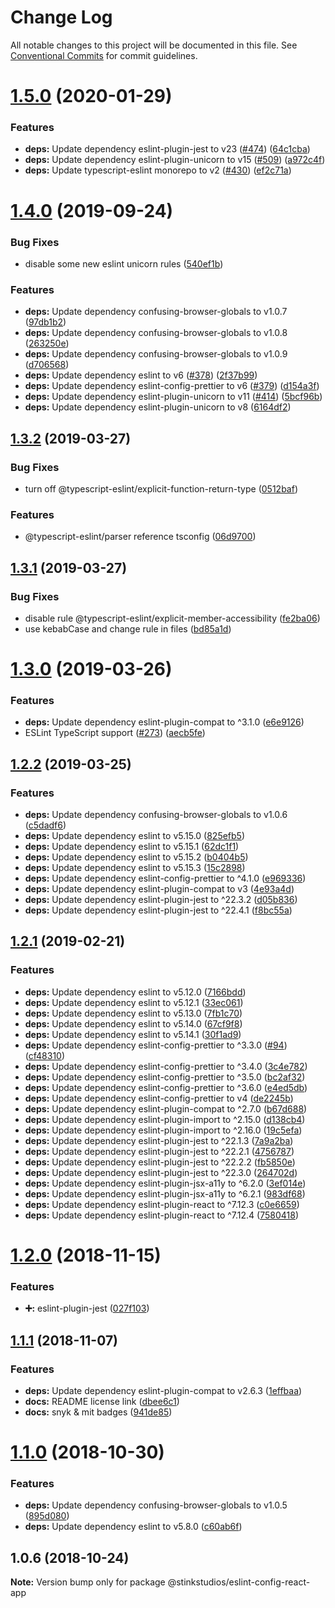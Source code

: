# Change Log

All notable changes to this project will be documented in this file.
See [Conventional Commits](https://conventionalcommits.org) for commit guidelines.

# [1.5.0](https://github.com/Stinkstudios/npm-packages/compare/@stinkstudios/eslint-config-react-app@1.4.0...@stinkstudios/eslint-config-react-app@1.5.0) (2020-01-29)


### Features

* **deps:** Update dependency eslint-plugin-jest to v23 ([#474](https://github.com/Stinkstudios/npm-packages/issues/474)) ([64c1cba](https://github.com/Stinkstudios/npm-packages/commit/64c1cba9f33cb2ee4b54a2839e8167afc1714ba2))
* **deps:** Update dependency eslint-plugin-unicorn to v15 ([#509](https://github.com/Stinkstudios/npm-packages/issues/509)) ([a972c4f](https://github.com/Stinkstudios/npm-packages/commit/a972c4f4e17fea4b9e387d3f278cdb164e44cdcf))
* **deps:** Update typescript-eslint monorepo to v2 ([#430](https://github.com/Stinkstudios/npm-packages/issues/430)) ([ef2c71a](https://github.com/Stinkstudios/npm-packages/commit/ef2c71aa13a296e40cbb63d896d00572605d1ade))





# [1.4.0](https://github.com/Stinkstudios/npm-packages/compare/@stinkstudios/eslint-config-react-app@1.3.2...@stinkstudios/eslint-config-react-app@1.4.0) (2019-09-24)


### Bug Fixes

* disable some new eslint unicorn rules ([540ef1b](https://github.com/Stinkstudios/npm-packages/commit/540ef1b))


### Features

* **deps:** Update dependency confusing-browser-globals to v1.0.7 ([97db1b2](https://github.com/Stinkstudios/npm-packages/commit/97db1b2))
* **deps:** Update dependency confusing-browser-globals to v1.0.8 ([263250e](https://github.com/Stinkstudios/npm-packages/commit/263250e))
* **deps:** Update dependency confusing-browser-globals to v1.0.9 ([d706568](https://github.com/Stinkstudios/npm-packages/commit/d706568))
* **deps:** Update dependency eslint to v6 ([#378](https://github.com/Stinkstudios/npm-packages/issues/378)) ([2f37b99](https://github.com/Stinkstudios/npm-packages/commit/2f37b99))
* **deps:** Update dependency eslint-config-prettier to v6 ([#379](https://github.com/Stinkstudios/npm-packages/issues/379)) ([d154a3f](https://github.com/Stinkstudios/npm-packages/commit/d154a3f))
* **deps:** Update dependency eslint-plugin-unicorn to v11 ([#414](https://github.com/Stinkstudios/npm-packages/issues/414)) ([5bcf96b](https://github.com/Stinkstudios/npm-packages/commit/5bcf96b))
* **deps:** Update dependency eslint-plugin-unicorn to v8 ([6164df2](https://github.com/Stinkstudios/npm-packages/commit/6164df2))





## [1.3.2](https://github.com/Stinkstudios/npm-packages/compare/@stinkstudios/eslint-config-react-app@1.3.1...@stinkstudios/eslint-config-react-app@1.3.2) (2019-03-27)


### Bug Fixes

* turn off @typescript-eslint/explicit-function-return-type ([0512baf](https://github.com/Stinkstudios/npm-packages/commit/0512baf))


### Features

* @typescript-eslint/parser reference tsconfig ([06d9700](https://github.com/Stinkstudios/npm-packages/commit/06d9700))





## [1.3.1](https://github.com/Stinkstudios/npm-packages/compare/@stinkstudios/eslint-config-react-app@1.3.0...@stinkstudios/eslint-config-react-app@1.3.1) (2019-03-27)


### Bug Fixes

* disable rule @typescript-eslint/explicit-member-accessibility ([fe2ba06](https://github.com/Stinkstudios/npm-packages/commit/fe2ba06))
* use kebabCase and change rule in files ([bd85a1d](https://github.com/Stinkstudios/npm-packages/commit/bd85a1d))





# [1.3.0](https://github.com/Stinkstudios/npm-packages/compare/@stinkstudios/eslint-config-react-app@1.2.2...@stinkstudios/eslint-config-react-app@1.3.0) (2019-03-26)


### Features

* **deps:** Update dependency eslint-plugin-compat to ^3.1.0 ([e6e9126](https://github.com/Stinkstudios/npm-packages/commit/e6e9126))
* ESLint TypeScript support ([#273](https://github.com/Stinkstudios/npm-packages/issues/273)) ([aecb5fe](https://github.com/Stinkstudios/npm-packages/commit/aecb5fe))





## [1.2.2](https://github.com/Stinkstudios/npm-packages/compare/@stinkstudios/eslint-config-react-app@1.2.1...@stinkstudios/eslint-config-react-app@1.2.2) (2019-03-25)


### Features

* **deps:** Update dependency confusing-browser-globals to v1.0.6 ([c5dadf6](https://github.com/Stinkstudios/npm-packages/commit/c5dadf6))
* **deps:** Update dependency eslint to v5.15.0 ([825efb5](https://github.com/Stinkstudios/npm-packages/commit/825efb5))
* **deps:** Update dependency eslint to v5.15.1 ([62dc1f1](https://github.com/Stinkstudios/npm-packages/commit/62dc1f1))
* **deps:** Update dependency eslint to v5.15.2 ([b0404b5](https://github.com/Stinkstudios/npm-packages/commit/b0404b5))
* **deps:** Update dependency eslint to v5.15.3 ([15c2898](https://github.com/Stinkstudios/npm-packages/commit/15c2898))
* **deps:** Update dependency eslint-config-prettier to ^4.1.0 ([e969336](https://github.com/Stinkstudios/npm-packages/commit/e969336))
* **deps:** Update dependency eslint-plugin-compat to v3 ([4e93a4d](https://github.com/Stinkstudios/npm-packages/commit/4e93a4d))
* **deps:** Update dependency eslint-plugin-jest to ^22.3.2 ([d05b836](https://github.com/Stinkstudios/npm-packages/commit/d05b836))
* **deps:** Update dependency eslint-plugin-jest to ^22.4.1 ([f8bc55a](https://github.com/Stinkstudios/npm-packages/commit/f8bc55a))





## [1.2.1](https://github.com/Stinkstudios/npm-packages/compare/@stinkstudios/eslint-config-react-app@1.2.0...@stinkstudios/eslint-config-react-app@1.2.1) (2019-02-21)


### Features

* **deps:** Update dependency eslint to v5.12.0 ([7166bdd](https://github.com/Stinkstudios/npm-packages/commit/7166bdd))
* **deps:** Update dependency eslint to v5.12.1 ([33ec061](https://github.com/Stinkstudios/npm-packages/commit/33ec061))
* **deps:** Update dependency eslint to v5.13.0 ([7fb1c70](https://github.com/Stinkstudios/npm-packages/commit/7fb1c70))
* **deps:** Update dependency eslint to v5.14.0 ([67cf9f8](https://github.com/Stinkstudios/npm-packages/commit/67cf9f8))
* **deps:** Update dependency eslint to v5.14.1 ([30f1ad9](https://github.com/Stinkstudios/npm-packages/commit/30f1ad9))
* **deps:** Update dependency eslint-config-prettier to ^3.3.0 ([#94](https://github.com/Stinkstudios/npm-packages/issues/94)) ([cf48310](https://github.com/Stinkstudios/npm-packages/commit/cf48310))
* **deps:** Update dependency eslint-config-prettier to ^3.4.0 ([3c4e782](https://github.com/Stinkstudios/npm-packages/commit/3c4e782))
* **deps:** Update dependency eslint-config-prettier to ^3.5.0 ([bc2af32](https://github.com/Stinkstudios/npm-packages/commit/bc2af32))
* **deps:** Update dependency eslint-config-prettier to ^3.6.0 ([e4ed5db](https://github.com/Stinkstudios/npm-packages/commit/e4ed5db))
* **deps:** Update dependency eslint-config-prettier to v4 ([de2245b](https://github.com/Stinkstudios/npm-packages/commit/de2245b))
* **deps:** Update dependency eslint-plugin-compat to ^2.7.0 ([b67d688](https://github.com/Stinkstudios/npm-packages/commit/b67d688))
* **deps:** Update dependency eslint-plugin-import to ^2.15.0 ([d138cb4](https://github.com/Stinkstudios/npm-packages/commit/d138cb4))
* **deps:** Update dependency eslint-plugin-import to ^2.16.0 ([19c5efa](https://github.com/Stinkstudios/npm-packages/commit/19c5efa))
* **deps:** Update dependency eslint-plugin-jest to ^22.1.3 ([7a9a2ba](https://github.com/Stinkstudios/npm-packages/commit/7a9a2ba))
* **deps:** Update dependency eslint-plugin-jest to ^22.2.1 ([4756787](https://github.com/Stinkstudios/npm-packages/commit/4756787))
* **deps:** Update dependency eslint-plugin-jest to ^22.2.2 ([fb5850e](https://github.com/Stinkstudios/npm-packages/commit/fb5850e))
* **deps:** Update dependency eslint-plugin-jest to ^22.3.0 ([264702d](https://github.com/Stinkstudios/npm-packages/commit/264702d))
* **deps:** Update dependency eslint-plugin-jsx-a11y to ^6.2.0 ([3ef014e](https://github.com/Stinkstudios/npm-packages/commit/3ef014e))
* **deps:** Update dependency eslint-plugin-jsx-a11y to ^6.2.1 ([983df68](https://github.com/Stinkstudios/npm-packages/commit/983df68))
* **deps:** Update dependency eslint-plugin-react to ^7.12.3 ([c0e6659](https://github.com/Stinkstudios/npm-packages/commit/c0e6659))
* **deps:** Update dependency eslint-plugin-react to ^7.12.4 ([7580418](https://github.com/Stinkstudios/npm-packages/commit/7580418))





# [1.2.0](https://github.com/Stinkstudios/npm-packages/compare/@stinkstudios/eslint-config-react-app@1.1.1...@stinkstudios/eslint-config-react-app@1.2.0) (2018-11-15)


### Features

* **➕:** eslint-plugin-jest ([027f103](https://github.com/Stinkstudios/npm-packages/commit/027f103))





## [1.1.1](https://github.com/Stinkstudios/npm-packages/compare/@stinkstudios/eslint-config-react-app@1.1.0...@stinkstudios/eslint-config-react-app@1.1.1) (2018-11-07)


### Features

* **deps:** Update dependency eslint-plugin-compat to v2.6.3 ([1effbaa](https://github.com/Stinkstudios/npm-packages/commit/1effbaa))
* **docs:**  README license link ([dbee6c1](https://github.com/Stinkstudios/npm-packages/commit/dbee6c1))
* **docs:** snyk & mit badges ([941de85](https://github.com/Stinkstudios/npm-packages/commit/941de85))





# [1.1.0](https://github.com/Stinkstudios/npm-packages/compare/@stinkstudios/eslint-config-react-app@1.0.6...@stinkstudios/eslint-config-react-app@1.1.0) (2018-10-30)


### Features

* **deps:** Update dependency confusing-browser-globals to v1.0.5 ([895d080](https://github.com/Stinkstudios/npm-packages/commit/895d080))
* **deps:** Update dependency eslint to v5.8.0 ([c60ab6f](https://github.com/Stinkstudios/npm-packages/commit/c60ab6f))





## 1.0.6 (2018-10-24)

**Note:** Version bump only for package @stinkstudios/eslint-config-react-app
